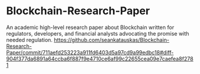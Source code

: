 # Blockchain-Research-Paper
An academic high-level research paper about Blockchain written for regulators, developers, and financial analysts advocating the promise with needed regulation.
https://github.com/seankatauskas/Blockchain-Research-Paper/commit/711aefd253223a911fd6403d5a97cd9a99edbc18#diff-904f377da6891a64ccba6f887f9e4710ce6af99c22655cea09e7caefea8f2781
